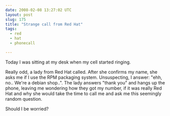```yaml
---
date: 2008-02-08 13:27:02 UTC
layout: post
slug: 175
title: "Strange call from Red Hat"
tags:
  - red
  - hat
  - phonecall

---
```

<p>Today I was sitting at my desk when my cell started ringing.</p>

<p>Really odd, a lady from Red Hat called. After she confirms my name, she asks me if I use the RPM packaging system. Unsuspecting, I answer: "ehh, no.. We're a debian shop..". The lady answers "thank you" and hangs up the phone, leaving me wondering how they got my number, if it was really Red Hat and why she would take the time to call me and ask me this seemingly random question.</p>

<p>Should I be worried?</p>

